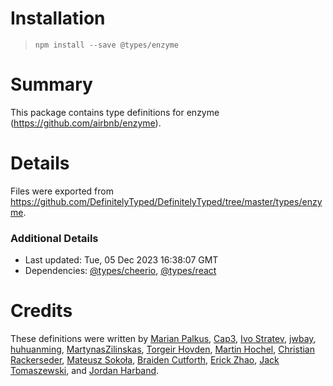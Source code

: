 # Installation
> `npm install --save @types/enzyme`

# Summary
This package contains type definitions for enzyme (https://github.com/airbnb/enzyme).

# Details
Files were exported from https://github.com/DefinitelyTyped/DefinitelyTyped/tree/master/types/enzyme.

### Additional Details
 * Last updated: Tue, 05 Dec 2023 16:38:07 GMT
 * Dependencies: [@types/cheerio](https://npmjs.com/package/@types/cheerio), [@types/react](https://npmjs.com/package/@types/react)

# Credits
These definitions were written by [Marian Palkus](https://github.com/MarianPalkus), [Cap3](http://www.cap3.de), [Ivo Stratev](https://github.com/NoHomey), [jwbay](https://github.com/jwbay), [huhuanming](https://github.com/huhuanming), [MartynasZilinskas](https://github.com/MartynasZilinskas), [Torgeir Hovden](https://github.com/thovden), [Martin Hochel](https://github.com/hotell), [Christian Rackerseder](https://github.com/screendriver), [Mateusz Sokoła](https://github.com/mateuszsokola), [Braiden Cutforth](https://github.com/braidencutforth), [Erick Zhao](https://github.com/erickzhao), [Jack Tomaszewski](https://github.com/jtomaszewski), and [Jordan Harband](https://github.com/ljharb).
